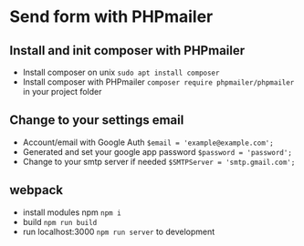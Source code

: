 # Send form with PHPmailer

## Install and init composer with PHPmailer
  - Install composer on unix `sudo apt install composer`
  - Install composer with PHPmailer `composer require phpmailer/phpmailer` in your project folder

## Change to your settings email
  - Account/email with Google Auth `$email = 'example@example.com';`
  - Generated and set your google app password `$password = 'password';`
  - Change to your smtp server if needed `$SMTPServer = 'smtp.gmail.com';`

## webpack
  - install modules npm `npm i`
  - build `npm run build`
  - run localhost:3000 `npm run server` to development